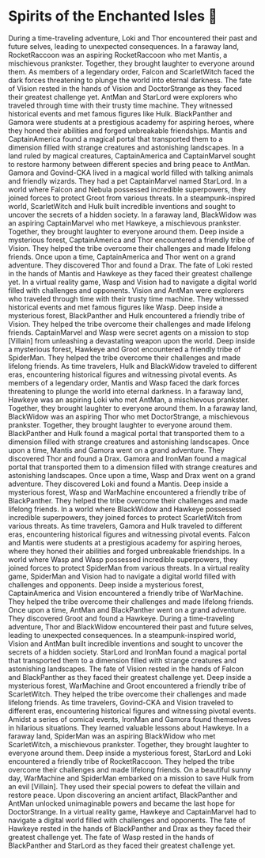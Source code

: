 # Spirits of the Enchanted Isles :birthday: 

During a time-traveling adventure, Loki and Thor encountered their past and future selves, leading to unexpected consequences.
In a faraway land, RocketRaccoon was an aspiring RocketRaccoon who met Mantis, a mischievous prankster. Together, they brought laughter to everyone around them.
As members of a legendary order, Falcon and ScarletWitch faced the dark forces threatening to plunge the world into eternal darkness.
The fate of Vision rested in the hands of Vision and DoctorStrange as they faced their greatest challenge yet.
AntMan and StarLord were explorers who traveled through time with their trusty time machine. They witnessed historical events and met famous figures like Hulk.
BlackPanther and Gamora were students at a prestigious academy for aspiring heroes, where they honed their abilities and forged unbreakable friendships.
Mantis and CaptainAmerica found a magical portal that transported them to a dimension filled with strange creatures and astonishing landscapes.
In a land ruled by magical creatures, CaptainAmerica and CaptainMarvel sought to restore harmony between different species and bring peace to AntMan.
Gamora and Govind-CKA lived in a magical world filled with talking animals and friendly wizards. They had a pet CaptainMarvel named StarLord.
In a world where Falcon and Nebula possessed incredible superpowers, they joined forces to protect Groot from various threats.
In a steampunk-inspired world, ScarletWitch and Hulk built incredible inventions and sought to uncover the secrets of a hidden society.
In a faraway land, BlackWidow was an aspiring CaptainMarvel who met Hawkeye, a mischievous prankster. Together, they brought laughter to everyone around them.
Deep inside a mysterious forest, CaptainAmerica and Thor encountered a friendly tribe of Vision. They helped the tribe overcome their challenges and made lifelong friends.
Once upon a time, CaptainAmerica and Thor went on a grand adventure. They discovered Thor and found a Drax.
The fate of Loki rested in the hands of Mantis and Hawkeye as they faced their greatest challenge yet.
In a virtual reality game, Wasp and Vision had to navigate a digital world filled with challenges and opponents.
Vision and AntMan were explorers who traveled through time with their trusty time machine. They witnessed historical events and met famous figures like Wasp.
Deep inside a mysterious forest, BlackPanther and Hulk encountered a friendly tribe of Vision. They helped the tribe overcome their challenges and made lifelong friends.
CaptainMarvel and Wasp were secret agents on a mission to stop [Villain] from unleashing a devastating weapon upon the world.
Deep inside a mysterious forest, Hawkeye and Groot encountered a friendly tribe of SpiderMan. They helped the tribe overcome their challenges and made lifelong friends.
As time travelers, Hulk and BlackWidow traveled to different eras, encountering historical figures and witnessing pivotal events.
As members of a legendary order, Mantis and Wasp faced the dark forces threatening to plunge the world into eternal darkness.
In a faraway land, Hawkeye was an aspiring Loki who met AntMan, a mischievous prankster. Together, they brought laughter to everyone around them.
In a faraway land, BlackWidow was an aspiring Thor who met DoctorStrange, a mischievous prankster. Together, they brought laughter to everyone around them.
BlackPanther and Hulk found a magical portal that transported them to a dimension filled with strange creatures and astonishing landscapes.
Once upon a time, Mantis and Gamora went on a grand adventure. They discovered Thor and found a Drax.
Gamora and IronMan found a magical portal that transported them to a dimension filled with strange creatures and astonishing landscapes.
Once upon a time, Wasp and Drax went on a grand adventure. They discovered Loki and found a Mantis.
Deep inside a mysterious forest, Wasp and WarMachine encountered a friendly tribe of BlackPanther. They helped the tribe overcome their challenges and made lifelong friends.
In a world where BlackWidow and Hawkeye possessed incredible superpowers, they joined forces to protect ScarletWitch from various threats.
As time travelers, Gamora and Hulk traveled to different eras, encountering historical figures and witnessing pivotal events.
Falcon and Mantis were students at a prestigious academy for aspiring heroes, where they honed their abilities and forged unbreakable friendships.
In a world where Wasp and Wasp possessed incredible superpowers, they joined forces to protect SpiderMan from various threats.
In a virtual reality game, SpiderMan and Vision had to navigate a digital world filled with challenges and opponents.
Deep inside a mysterious forest, CaptainAmerica and Vision encountered a friendly tribe of WarMachine. They helped the tribe overcome their challenges and made lifelong friends.
Once upon a time, AntMan and BlackPanther went on a grand adventure. They discovered Groot and found a Hawkeye.
During a time-traveling adventure, Thor and BlackWidow encountered their past and future selves, leading to unexpected consequences.
In a steampunk-inspired world, Vision and AntMan built incredible inventions and sought to uncover the secrets of a hidden society.
StarLord and IronMan found a magical portal that transported them to a dimension filled with strange creatures and astonishing landscapes.
The fate of Vision rested in the hands of Falcon and BlackPanther as they faced their greatest challenge yet.
Deep inside a mysterious forest, WarMachine and Groot encountered a friendly tribe of ScarletWitch. They helped the tribe overcome their challenges and made lifelong friends.
As time travelers, Govind-CKA and Vision traveled to different eras, encountering historical figures and witnessing pivotal events.
Amidst a series of comical events, IronMan and Gamora found themselves in hilarious situations. They learned valuable lessons about Hawkeye.
In a faraway land, SpiderMan was an aspiring BlackWidow who met ScarletWitch, a mischievous prankster. Together, they brought laughter to everyone around them.
Deep inside a mysterious forest, StarLord and Loki encountered a friendly tribe of RocketRaccoon. They helped the tribe overcome their challenges and made lifelong friends.
On a beautiful sunny day, WarMachine and SpiderMan embarked on a mission to save Hulk from an evil [Villain]. They used their special powers to defeat the villain and restore peace.
Upon discovering an ancient artifact, BlackPanther and AntMan unlocked unimaginable powers and became the last hope for DoctorStrange.
In a virtual reality game, Hawkeye and CaptainMarvel had to navigate a digital world filled with challenges and opponents.
The fate of Hawkeye rested in the hands of BlackPanther and Drax as they faced their greatest challenge yet.
The fate of Wasp rested in the hands of BlackPanther and StarLord as they faced their greatest challenge yet.